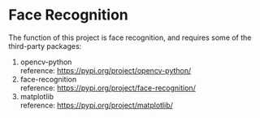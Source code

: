 # Face Recognition
The function of this project is face recognition, and requires some of the third-party packages:
1. opencv-python\
   reference: https://pypi.org/project/opencv-python/
2. face-recognition\
   reference: https://pypi.org/project/face-recognition/
3. matplotlib\
   reference: https://pypi.org/project/matplotlib/

